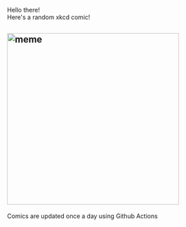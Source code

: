 Hello there! <br>Here's a random xkcd comic!<br>
## <img src="https://imgs.xkcd.com/comics/locke_and_demosthenes.png" alt="meme" width="400"/><br>
Comics are updated once a day using Github Actions